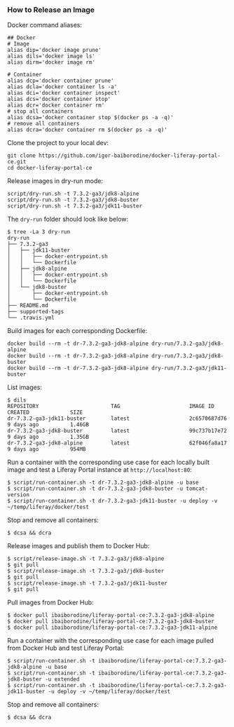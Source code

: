 ### How to Release an Image 

Docker command aliases:
```shell script
## Docker
# Image
alias dip='docker image prune'
alias dils='docker image ls'
alias dirm='docker image rm'

# Container
alias dcp='docker container prune'
alias dcla='docker container ls -a'
alias dci='docker container inspect'
alias dcs='docker container stop'
alias dcr='docker container rm'
# stop all containers
alias dcsa='docker container stop $(docker ps -a -q)'
# remove all containers
alias dcra='docker container rm $(docker ps -a -q)'
```

Clone the project to your local dev:
```shell script
git clone https://github.com/igor-baiborodine/docker-liferay-portal-ce.git
cd docker-liferay-portal-ce
```

Release images in dry-run mode:
```shell script
script/dry-run.sh -t 7.3.2-ga3/jdk8-alpine
script/dry-run.sh -t 7.3.2-ga3/jdk8-buster
script/dry-run.sh -t 7.3.2-ga3/jdk11-buster
```

The `dry-run` folder should look like below:
```shell script
$ tree -La 3 dry-run
dry-run
├── 7.3.2-ga3
│   ├── jdk11-buster
│   │   ├── docker-entrypoint.sh
│   │   └── Dockerfile
│   ├── jdk8-alpine
│   │   ├── docker-entrypoint.sh
│   │   └── Dockerfile
│   └── jdk8-buster
│       ├── docker-entrypoint.sh
│       └── Dockerfile
├── README.md
├── supported-tags
└── .travis.yml
```

Build images for each corresponding Dockerfile:
```shell script
docker build --rm -t dr-7.3.2-ga3-jdk8-alpine dry-run/7.3.2-ga3/jdk8-alpine
docker build --rm -t dr-7.3.2-ga3-jdk8-alpine dry-run/7.3.2-ga3/jdk8-buster
docker build --rm -t dr-7.3.2-ga3-jdk8-alpine dry-run/7.3.2-ga3/jdk11-buster
```

List images:
```shell script
$ dils
REPOSITORY                       TAG                      IMAGE ID            CREATED             SIZE
dr-7.3.2-ga3-jdk11-buster        latest                   2c6570687d76        9 days ago          1.46GB
dr-7.3.2-ga3-jdk8-buster         latest                   99c737b17e72        9 days ago          1.35GB
dr-7.3.2-ga3-jdk8-alpine         latest                   62f046fa8a17        9 days ago          954MB
```

Run a container with the corresponding use case for each locally built image and test a Liferay Portal instance at `http://localhost:80`:
```shell script
$ script/run-container.sh -t dr-7.3.2-ga3-jdk8-alpine -u base
$ script/run-container.sh -t dr-7.3.2-ga3-jdk8-buster -u tomcat-version
$ script/run-container.sh -t dr-7.3.2-ga3-jdk11-buster -u deploy -v ~/temp/liferay/docker/test
```

Stop and remove all containers:
```shell script
$ dcsa && dcra
```

Release images and publish them to Docker Hub:
```shell script
$ script/release-image.sh -t 7.3.2-ga3/jdk8-alpine
$ git pull
$ script/release-image.sh -t 7.3.2-ga3/jdk8-buster
$ git pull
$ script/release-image.sh -t 7.3.2-ga3/jdk11-buster
$ git pull
```

Pull images from Docker Hub:
```shell script
$ docker pull ibaiborodine/liferay-portal-ce:7.3.2-ga3-jdk8-alpine
$ docker pull ibaiborodine/liferay-portal-ce:7.3.2-ga3-jdk8-buster
$ docker pull ibaiborodine/liferay-portal-ce:7.3.2-ga3-jdk11-alpine
```

Run a container with the corresponding use case for each image pulled from Docker Hub and test Liferay Portal:
```shell script
$ script/run-container.sh -t ibaiborodine/liferay-portal-ce:7.3.2-ga3-jdk8-alpine -u base
$ script/run-container.sh -t ibaiborodine/liferay-portal-ce:7.3.2-ga3-jdk8-buster -u extended
$ script/run-container.sh -t ibaiborodine/liferay-portal-ce:7.3.2-ga3-jdk11-buster -u deploy -v ~/temp/liferay/docker/test
```

Stop and remove all containers:
```shell script
$ dcsa && dcra
```
